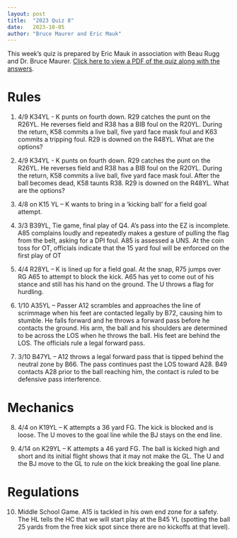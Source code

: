 ```yaml
---
layout: post
title:  "2023 Quiz 8"
date:   2023-10-05
author: "Bruce Maurer and Eric Mauk"
---
```


This week’s quiz is prepared by Eric Mauk in association with Beau Rugg
and Dr. Bruce Maurer. [Click here to view a PDF of the quiz along with the
answers](https://storage.googleapis.com/ohsaa-websites/quizzes/2023/2023%20Quiz%20Week%208%20-%20updated.pdf).

<!--more-->

# Rules

1. 4/9 K34YL - K punts on fourth down. R29 catches the punt on the R26YL. He
reverses field and R38 has a BIB foul on the R20YL. During the return, K58
commits a live ball, five yard face mask foul and K63 commits a tripping foul.
R29 is downed on the R48YL. What are the options?

2. 4/9 K34YL - K punts on fourth down.  R29 catches the punt on the R26YL. He
   reverses field and R38 has a BIB foul on the R20YL.  During the return, K58
commits a live ball, five yard face mask foul. After the ball becomes dead, K58
taunts R38. R29 is downed on the R48YL.  What are the options?

3. 4/8 on K15 YL – K wants to bring in a ‘kicking ball’ for a field goal
   attempt.

4. 3/3 B39YL, Tie game, final play of Q4. A’s pass into the EZ is incomplete.
   A85 complains loudly and repeatedly makes a gesture of pulling the flag from
the belt, asking for a DPI foul. A85 is assessed a UNS. At the coin toss for OT,
officials indicate that the 15 yard foul will be enforced on the first play of
OT

5. 4/4 R28YL – K is lined up for a field goal. At the snap, R75 jumps over RG
   A65 to attempt to block the kick. A65 has yet to come out of his stance and
still has his hand on the ground. The U throws a flag for hurdling.

6. 1/10 A35YL – Passer A12 scrambles and approaches the line of scrimmage when
   his feet are contacted legally by B72, causing him to stumble. He falls
forward and he throws a forward pass before he contacts the ground. His arm, the
ball and his shoulders are determined to be across the LOS when he throws the
ball. His feet are behind the LOS. The officials rule a legal forward pass.

7. 3/10 B47YL – A12 throws a legal forward pass that is tipped behind the
   neutral zone by B66. The pass continues past the LOS toward A28. B49 contacts
A28 prior to the ball reaching him, the contact is ruled to be defensive pass
interference.

# Mechanics

8. 4/4 on K19YL – K attempts a 36 yard FG. The kick is blocked and is loose. The
   U moves to the goal line while the BJ stays on the end line.

9. 4/14 on K29YL – K attempts a 46 yard FG. The ball is kicked high and short
   and its initial flight shows that it may not make the GL. The U and the BJ
move to the GL to rule on the kick breaking the goal line plane.

# Regulations

10. Middle School Game. A15 is tackled in his own end zone for a safety. The HL
    tells the HC that we will start play at the B45 YL (spotting the ball 25
yards from the free kick spot since there are no kickoffs at that level).
